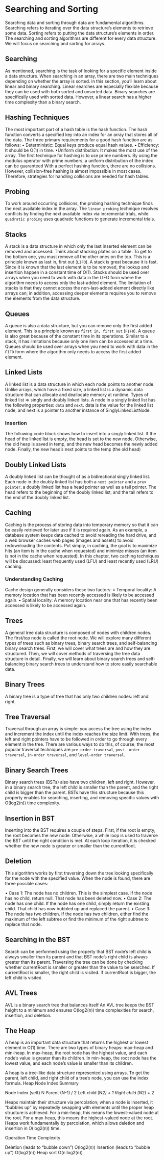 # Searching and Sorting

Searching data and sorting through data are fundamental algorithms. Searching refers to
iterating over the data structure’s elements to retrieve some data. Sorting refers to putting
the data structure’s elements in order. The searching and sorting algorithms are different
for every data structure. We will focus on searching and sorting for arrays.

## Searching

As mentioned, searching is the task of looking for a specific element inside a data
structure. When searching in an array, there are two main techniques depending
on whether the array is sorted. In this section, you’ll learn about linear and binary
searching. Linear searches are especially flexible because they can be used with both
sorted and unsorted data. Binary searches are specifically used with sorted data.
However, a linear search has a higher time complexity than a binary search.

## Hashing Techniques

The most important part of a hash table is the hash function. The hash function converts
a specified key into an index for an array that stores all of the data. The three primary
requirements for a good hash function are as follows:
• Deterministic: Equal keys produce equal hash values.
• Efficiency: It should be O(1) in time.
•Uniform distribution: It makes the most use of the array.
The first technique for hashing is to use prime numbers. By using the modulus
operator with prime numbers, a uniform distribution of the index can be guaranteed
With a perfect hashing function, there are no collisions. However, collision-free
hashing is almost impossible in most cases. Therefore, strategies for handling collisions
are needed for hash tables.

## Probing

To work around occurring collisions, the probing hashing technique finds the next
available index in the array. The `linear probing` technique resolves conflicts by finding
the next available index via incremental trials, while `quadratic probing` uses quadratic
functions to generate incremental trials.

## Stacks

A stack is a data structure in which only the last inserted element can be removed
and accessed. Think about stacking plates on a table. To get to the
bottom one, you must remove all the other ones on the top. This is a principle known
as last in, first out (`LIFO`). A stack is great because it is fast. Since it is known that the
last element is to be removed, the lookup and insertion happen in a constant time of
O(1). Stacks should be used over arrays when you need to work with data in the LIFO
form where the algorithm needs to access only the last-added element. The limitation
of stacks is that they cannot access the non-last-added element directly like arrays can;
in addition, accessing deeper elements requires you to remove the elements from the
data structure.

## Queues

A queue is also a data structure, but you can remove only the first added element. This is a principle known as `first in, first out` (`FIFO`). A queue is also great
because of the constant time in its operations. Similar to a stack, it has limitations
because only one item can be accessed at a time. Queues should be used over arrays
when you need to work with data in the `FIFO` form where the algorithm only needs to
access the first added element.

## Linked Lists

A linked list is a data structure in which each node
points to another node. Unlike arrays, which have a fixed size, a linked list is a dynamic
data structure that can allocate and deallocate memory at runtime.
Types of linked list => singly and doubly linked lists.
A node in a singly linked list has the following properties: `data` and `next`. data
is the value for the linked list node, and next is a pointer to another instance of
SinglyLinkedListNode.

### Insertion

The following code block shows how to insert into a singly linked list. If the head of the
linked list is empty, the head is set to the new node. Otherwise, the old heap is saved in
temp, and the new head becomes the newly added node. Finally, the new head’s next
points to the temp (the old head)

## Doubly Linked Lists

A doubly linked list can be thought of as a bidirectional singly linked list. Each node in
the doubly linked list has both a `next pointer` and a `prev pointer`.
 a doubly linked list has a head pointer as well as a tail pointer. The
head refers to the beginning of the doubly linked list, and the tail refers to the end of
the doubly linked list.

## Caching

Caching is the process of storing data into temporary memory so that it can be easily
retrieved for later use if it is required again. As an example, a database system keeps data cached to avoid rereading the hard drive, and a web browser caches web pages (images
and assets) to avoid redownloading the contents. Put simply, in caching, the goal is to
maximize hits (an item is in the cache when requested) and minimize misses (an item is
not in the cache when requested).
In this chapter, two caching techniques will be discussed: least frequently used (LFU)
and least recently used (LRU) caching.

### Understanding Caching

Cache design generally considers these two factors:
• Temporal locality: A memory location that has been recently accessed is likely to be accessed again.
• Spatial locality: A memory location near one that has recently been accessed is likely to be accessed again.

## Trees

A general tree data structure is composed of nodes with children nodes. The first/top
node is called the root node. We will explore many different types of trees
such as binary trees, binary search trees, and self-balancing binary search trees. First,
we will cover what trees are and how they are structured. Then, we will cover
methods of traversing the tree data structure in detail. Finally, we will learn about
binary search trees and self-balancing binary search trees to understand how to store
easily searchable data.

## Binary Trees

A binary tree is a type of tree that has only two children nodes: left and right.

## Tree Traversal

Traversal through an array is simple: you access the tree using the index and increment
the index until the index reaches the size limit. With trees, the left and right pointers have
to be followed in order to go through every element in the tree. There are various ways to
do this, of course; the most popular traversal techniques are `pre-order traversal`, `post-­
order traversal`, `in-order traversal`, and `level-order traversal`.

## Binary Search Trees

Binary search trees (BSTs) also have two children, left and right. However, in a binary
search tree, the left child is smaller than the parent, and the right child is bigger than the parent. BSTs have this structure because this property enables for searching, inserting,
and removing specific values with O(log2(n)) time complexity.

## Insertion in BST

Inserting into the BST requires a couple of steps. First, if the root is empty, the root
becomes the new node. Otherwise, a while loop is used to traverse the BST until the
right condition is met. At each loop iteration, it is checked whether the new node is
greater or smaller than the currentRoot.

## Deletion

This algorithm works by first traversing down the tree looking specifically for the node
with the specified value. When the node is found, there are three possible cases:

• Case 1: The node has no children.
This is the simplest case. If the node has no child, return null.
That node has been deleted now.
• Case 2: The node has one child.
If the node has one child, simply return the existing child. That
child has now bubbled up and replaced the parent.
• Case 3: The node has two children.
If the node has two children, either find the maximum of the left
subtree or find the minimum of the right subtree to replace that
node.

## Searching in the BST

Search can be performed using the property that BST node’s left child is always
smaller than its parent and that BST node’s right child is always greater than its parent.
Traversing the tree can be done by checking whether currentRoot is smaller or greater
than the value to be searched. If currentRoot is smaller, the right child is visited. If
currentRoot is bigger, the left child is visited.

## AVL Trees

AVL is a binary search tree that balances itself
An AVL tree keeps the BST height to a minimum
and ensures O(log2(n)) time complexities for search, insertion, and deletion.

## The Heap

A heap is an important data structure that returns the highest or lowest element in O(1) time.
There are two types of binary heaps: max-heap and min-heap. In max-heap, the
root node has the highest value, and each node’s value is greater than its children. In
min-heap, the root node has the lowest value, and each node’s value is smaller than its
children.

A heap is a tree-like data structure represented using arrays. To get the parent, left child,
and right child of a tree’s node, you can use the index formula.
 Heap Node Index Summary

Node            Index
(self)          N
Parent          (N-1) / 2
Left child      (N*2) + 1
Right child     (N*2) + 2

Heaps maintain their structure via percolation; when a node is inserted, it “bubbles
up” by repeatedly swapping with elements until the proper heap structure is achieved.
For a min-heap, this means the lowest-valued node at the root. For a max-heap, this
means the highest-valued node at the root. Heaps work fundamentally by percolation,
which allows deletion and insertion in O(log2(n)) time.

Operation                                   Time Complexity

Deletion (leads to “bubble down”)           O(log2(n))
Insertion (leads to “bubble up”)            O(log2(n))
Heap sort                                   O(n log2(n))
